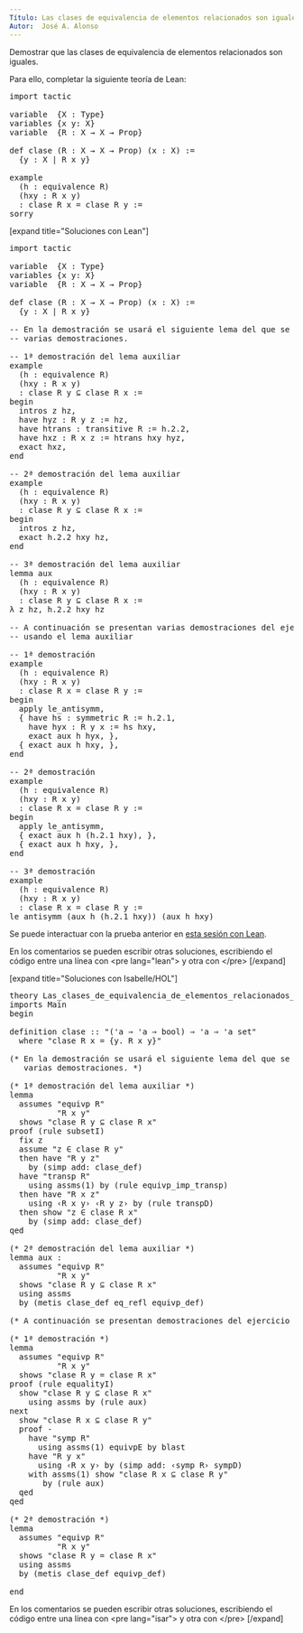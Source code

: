 ```yaml
---
Título: Las clases de equivalencia de elementos relacionados son iguales
Autor:  José A. Alonso
---
```


Demostrar que las clases de equivalencia de elementos relacionados son iguales.

Para ello, completar la siguiente teoría de Lean:

<pre lang="lean">
import tactic

variable  {X : Type}
variables {x y: X}
variable  {R : X → X → Prop}

def clase (R : X → X → Prop) (x : X) :=
  {y : X | R x y}

example
  (h : equivalence R)
  (hxy : R x y)
  : clase R x = clase R y :=
sorry
</pre>

[expand title="Soluciones con Lean"]

<pre lang="lean">
import tactic

variable  {X : Type}
variables {x y: X}
variable  {R : X → X → Prop}

def clase (R : X → X → Prop) (x : X) :=
  {y : X | R x y}

-- En la demostración se usará el siguiente lema del que se presentan
-- varias demostraciones.

-- 1ª demostración del lema auxiliar
example
  (h : equivalence R)
  (hxy : R x y)
  : clase R y ⊆ clase R x :=
begin
  intros z hz,
  have hyz : R y z := hz,
  have htrans : transitive R := h.2.2,
  have hxz : R x z := htrans hxy hyz,
  exact hxz,
end

-- 2ª demostración del lema auxiliar
example
  (h : equivalence R)
  (hxy : R x y)
  : clase R y ⊆ clase R x :=
begin
  intros z hz,
  exact h.2.2 hxy hz,
end

-- 3ª demostración del lema auxiliar
lemma aux
  (h : equivalence R)
  (hxy : R x y)
  : clase R y ⊆ clase R x :=
λ z hz, h.2.2 hxy hz

-- A continuación se presentan varias demostraciones del ejercicio
-- usando el lema auxiliar

-- 1ª demostración
example
  (h : equivalence R)
  (hxy : R x y)
  : clase R x = clase R y :=
begin
  apply le_antisymm,
  { have hs : symmetric R := h.2.1,
    have hyx : R y x := hs hxy,
    exact aux h hyx, },
  { exact aux h hxy, },
end

-- 2ª demostración
example
  (h : equivalence R)
  (hxy : R x y)
  : clase R x = clase R y :=
begin
  apply le_antisymm,
  { exact aux h (h.2.1 hxy), },
  { exact aux h hxy, },
end

-- 3ª demostración
example
  (h : equivalence R)
  (hxy : R x y)
  : clase R x = clase R y :=
le_antisymm (aux h (h.2.1 hxy)) (aux h hxy)
</pre>

Se puede interactuar con la prueba anterior en <a href="https://leanprover-community.github.io/lean-web-editor/#url=https://raw.githubusercontent.com/jaalonso/Calculemus/main/src/Las_clases_de_equivalencia_de_elementos_relacionados_son_iguales.lean" rel="noopener noreferrer" target="_blank">esta sesión con Lean</a>.

En los comentarios se pueden escribir otras soluciones, escribiendo el código entre una línea con &#60;pre lang=&quot;lean&quot;&#62; y otra con &#60;/pre&#62;
[/expand]

[expand title="Soluciones con Isabelle/HOL"]

<pre lang="isar">
theory Las_clases_de_equivalencia_de_elementos_relacionados_son_iguales
imports Main
begin

definition clase :: "('a ⇒ 'a ⇒ bool) ⇒ 'a ⇒ 'a set"
  where "clase R x = {y. R x y}"

(* En la demostración se usará el siguiente lema del que se presentan
   varias demostraciones. *)

(* 1ª demostración del lema auxiliar *)
lemma
  assumes "equivp R"
          "R x y"
  shows "clase R y ⊆ clase R x"
proof (rule subsetI)
  fix z
  assume "z ∈ clase R y"
  then have "R y z"
    by (simp add: clase_def)
  have "transp R"
    using assms(1) by (rule equivp_imp_transp)
  then have "R x z"
    using ‹R x y› ‹R y z› by (rule transpD)
  then show "z ∈ clase R x"
    by (simp add: clase_def)
qed

(* 2ª demostración del lema auxiliar *)
lemma aux :
  assumes "equivp R"
          "R x y"
  shows "clase R y ⊆ clase R x"
  using assms
  by (metis clase_def eq_refl equivp_def)

(* A continuación se presentan demostraciones del ejercicio *)

(* 1ª demostración *)
lemma
  assumes "equivp R"
          "R x y"
  shows "clase R y = clase R x"
proof (rule equalityI)
  show "clase R y ⊆ clase R x"
    using assms by (rule aux)
next
  show "clase R x ⊆ clase R y"
  proof -
    have "symp R"
      using assms(1) equivpE by blast
    have "R y x"
      using ‹R x y› by (simp add: ‹symp R› sympD)
    with assms(1) show "clase R x ⊆ clase R y"
       by (rule aux)
  qed
qed

(* 2ª demostración *)
lemma
  assumes "equivp R"
          "R x y"
  shows "clase R y = clase R x"
  using assms
  by (metis clase_def equivp_def)

end
</pre>

En los comentarios se pueden escribir otras soluciones, escribiendo el código entre una línea con &#60;pre lang=&quot;isar&quot;&#62; y otra con &#60;/pre&#62;
[/expand]

